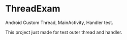 # ThreadExam
Android Custom Thread, MainActivity, Handler test.

This project just made for test outer thread and handler.
